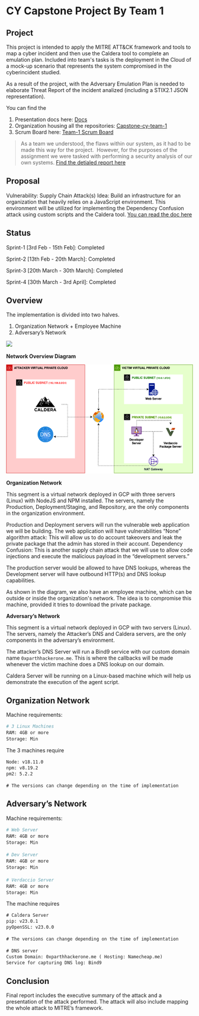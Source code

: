 # CY Capstone Project By Team 1

## Project 

This project is intended to apply the MITRE ATT&CK framework and tools to map a cyber incident and then use the Caldera tool to complete an emulation plan. Included into team's tasks is the deployment in the Cloud of a mock-up scenario that represents the system compromised in the cyberincident studied. 

As a result of the project, with the Adversary Emulation Plan is needed to elaborate Threat Report of the incident analized (including a STIX2.1 JSON representation). 

You can find the 
1. Presentation docs here: [Docs](https://github.com/capstone-cy-team-1/capstone-cy-team-1.github.io/tree/main/public)
2. Organization housing all the repositories: [Capstone-cy-team-1](https://github.com/capstone-cy-team-1/)
3. Scrum Board here: [Team-1 Scrum Board](https://github.com/orgs/capstone-cy-team-1/projects/1)

> As a team we understood, the flaws within our system, as it had to be made this way for the project.  However, for the purposes of the assignment we were tasked with performing a security analysis of our own systems. [Find the detialed report here]()

## Proposal 

Vulnerability: Supply Chain Attack(s)
Idea: Build an infrastructure for an organization that heavily relies on a JavaScript environment. This environment will be utilized for implementing the Dependency Confusion attack using custom scripts and the Caldera tool. [You can read the doc here](https://github.com/capstone-cy-team-1/capstone-cy-team-1.github.io/blob/main/public/Submitted-docs/Project%20Proposal.pdf)

## Status

Sprint-1 [3rd Feb - 15th Feb]:  Completed 

Sprint-2 [13th Feb - 20th March]:  Completed 

Sprint-3 [20th March - 30th March]:  Completed

Sprint-4 [30th March - 3rd April]: Completed

## Overview

The implementation is divided into two halves.
1. Organization Network + Employee Machine
2. Adversary’s Network

![](/public/file_1.drawio.png)

**Network Overview Diagram**

![](/public/network_overview.png)

**Organization Network**

This segment is a virtual network deployed in GCP with three servers (Linux) with NodeJS and NPM installed. The servers, namely the Production, Deployment/Staging, and Repository, are the only components in the organization environment.

Production and Deployment servers will run the vulnerable web application we will be building. The web application will have vulnerabilities 
“None” algorithm attack:  This will allow us to do account takeovers and leak the private package that the admin has stored in their account.
Dependency Confusion: This is another supply chain attack that we will use to allow code injections and execute the malicious payload in the “development servers.”

The production server would be allowed to have DNS lookups, whereas the Development server will have outbound HTTP(s) and DNS lookup capabilities.

As shown in the diagram, we also have an employee machine, which can be outside or inside the organization's network. The idea is to compromise this machine, provided it tries to download the private package.


**Adversary’s Network**

This segment is a virtual network deployed in GCP with two servers (Linux). The servers, namely the Attacker’s DNS and Caldera servers, are the only components in the adversary’s environment.

The attacker’s DNS Server will run a Bind9 service with our custom domain name `0xparthhackerone.me`. This is where the callbacks will be made whenever the victim machine does a DNS lookup on our domain.

Caldera Server will be running on a Linux-based machine which will help us demonstrate the execution of the agent script.

## Organization Network

Machine requirements:

```bash
# 3 Linux Machines
RAM: 4GB or more
Storage: Min
```

The 3 machines require 

```
Node: v18.11.0
npm: v8.19.2
pm2: 5.2.2

# The versions can change depending on the time of implementation
```

## Adversary’s Network

Machine requirements:

```bash
# Web Server
RAM: 4GB or more
Storage: Min

# Dev Server
RAM: 4GB or more
Storage: Min

# Verdaccio Server
RAM: 4GB or more
Storage: Min
```

The machine requires 

```
# Caldera Server
pip: v23.0.1
pyOpenSSL: v23.0.0

# The versions can change depending on the time of implementation

# DNS server
Custom Domain: 0xparthhackerone.me ( Hosting: Namecheap.me)
Service for capturing DNS log: Bind9

```

## Conclusion
Final report includes the executive summary of the attack and a presentation of the attack performed. The attack will also include mapping the whole attack to MITRE’s framework.


